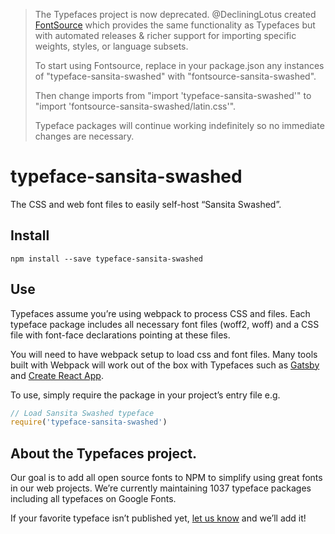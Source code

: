 >The Typefaces project is now deprecated. @DecliningLotus created
[FontSource](https://github.com/fontsource/fontsource) which provides the
same functionality as Typefaces but with automated releases & richer
support for importing specific weights, styles, or language subsets.
>
>To start using Fontsource, replace in your package.json any instances of
"typeface-sansita-swashed" with "fontsource-sansita-swashed".
>
> Then change imports from "import 'typeface-sansita-swashed'" to "import 'fontsource-sansita-swashed/latin.css'".
>
>Typeface packages will continue working indefinitely so no immediate
>changes are necessary.

# typeface-sansita-swashed

The CSS and web font files to easily self-host “Sansita Swashed”.

## Install

`npm install --save typeface-sansita-swashed`

## Use

Typefaces assume you’re using webpack to process CSS and files. Each typeface
package includes all necessary font files (woff2, woff) and a CSS file with
font-face declarations pointing at these files.

You will need to have webpack setup to load css and font files. Many tools built
with Webpack will work out of the box with Typefaces such as [Gatsby](https://github.com/gatsbyjs/gatsby)
and [Create React App](https://github.com/facebookincubator/create-react-app).

To use, simply require the package in your project’s entry file e.g.

```javascript
// Load Sansita Swashed typeface
require('typeface-sansita-swashed')
```

## About the Typefaces project.

Our goal is to add all open source fonts to NPM to simplify using great fonts in
our web projects. We’re currently maintaining 1037 typeface packages
including all typefaces on Google Fonts.

If your favorite typeface isn’t published yet, [let us know](https://github.com/KyleAMathews/typefaces)
and we’ll add it!

